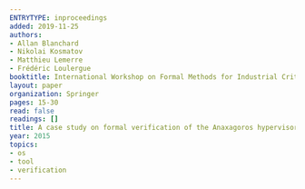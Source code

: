 ```yaml
---
ENTRYTYPE: inproceedings
added: 2019-11-25
authors:
- Allan Blanchard
- Nikolai Kosmatov
- Matthieu Lemerre
- Frédéric Loulergue
booktitle: International Workshop on Formal Methods for Industrial Critical Systems
layout: paper
organization: Springer
pages: 15-30
read: false
readings: []
title: A case study on formal verification of the Anaxagoros hypervisor paging system with Frama-C
year: 2015
topics:
- os
- tool
- verification
---
```

